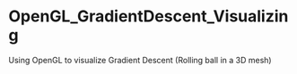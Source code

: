 # OpenGL_GradientDescent_Visualizing
Using OpenGL to visualize Gradient Descent (Rolling ball in a 3D mesh)
